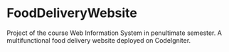 # FoodDeliveryWebsite
Project of the course Web Information System in penultimate semester. A multifunctional food delivery website deployed on CodeIgniter.
